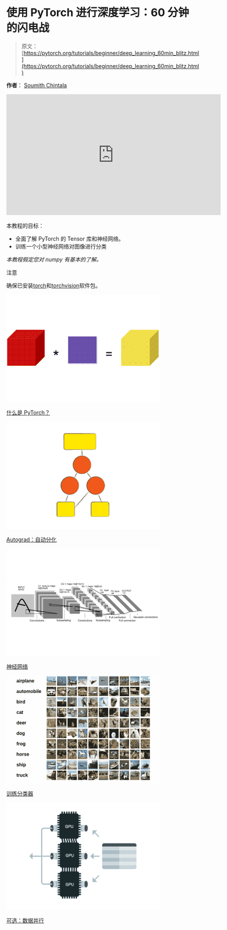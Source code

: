 # 使用 PyTorch 进行深度学习：60 分钟的闪电战

> 原文： [https://pytorch.org/tutorials/beginner/deep_learning_60min_blitz.html](https://pytorch.org/tutorials/beginner/deep_learning_60min_blitz.html)

**作者**： [Soumith Chintala](http://soumith.ch)

<iframe allow="accelerometer; encrypted-media; gyroscope; picture-in-picture" allowfullscreen="" frameborder="0" height="315" src="https://www.youtube.com/embed/u7x8RXwLKcA" width="560"></iframe>

本教程的目标：

*   全面了解 PyTorch 的 Tensor 库和神经网络。
*   训练一个小型神经网络对图像进行分类

_本教程假定您对 numpy 有基本的了解。_

注意

确保已安装[torch](https://github.com/pytorch/pytorch)和[torchvision](https://github.com/pytorch/vision)软件包。

![../_images/tensor_illustration_flat.png](img/0c7a402331744a44f5e17575b1607904.jpg)

[什么是 PyTorch？](blitz/tensor_tutorial.html)

![../_images/autodiff.png](img/0a7a97c39d6dfc0e08d2701eb7a49231.jpg)

[Autograd：自动分化](blitz/autograd_tutorial.html)

![../_images/mnist1.png](img/be60e8e1f4baa0de87cf9d37c5325525.jpg)

[神经网络](blitz/neural_networks_tutorial.html)

![../_images/cifar101.png](img/7a28f697e6bab9f3d9b1e8da4a5a5249.jpg)

[训练分类器](blitz/cifar10_tutorial.html)

![../_images/data_parallel.png](img/c699a36b37c0fd5aec258278788c1216.jpg)

[可选：数据并行](blitz/data_parallel_tutorial.html)
